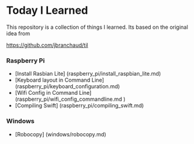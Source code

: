 # Today I Learned

This repository is a collection of things I learned. Its based on the original idea from 

https://github.com/jbranchaud/til

### Raspberry Pi
- [Install Rasbian Lite] (raspberry_pi/install_raspbian_lite.md)
- [Keyboard layout in Command Line] (raspberry_pi/keyboard_configuration.md)
- [Wifi Config in Command Line] (raspberry_pi/wifi_config_commandline.md	)
- [Compiling Swift] (raspberry_pi/compiling_swift.md)


### Windows 
- [Robocopy] (windows/robocopy.md)